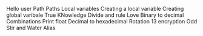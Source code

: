 Hello user
Path
Paths
Local variables
Creating a local variable
Creating global varibale
True KNowledge
Divide and rule
Love
Binary to decimal
Combinations
Print float 
Decimal to hexadecimal
Rotation 13 encryption
Odd
Stir and Water
Alias
